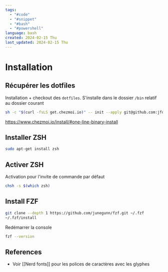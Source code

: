 ```yaml
---
tags:
  - "#code"
  - "#snippet"
  - "#bash"
  - "#powershell"
language: bash
created: 2024-02-15 Thu
last_updated: 2024-02-15 Thu
---
```

# Installation
##  Récupérer les dotfiles
Installation + checkout des `dotfiles`. S'installe dans le dossier `/bin` relatif au dossier courant
```bash
sh -c "$(curl -fsLS get.chezmoi.io)" -- init --apply git@github.com:jfdion/dotfiles.git
```
https://www.chezmoi.io/install/#one-line-binary-install
## Installer ZSH
```bash
sudo apt-get install zsh
```
## Activer ZSH
Activation pour l'invite de commande par défaut
```bash
chsh -s $(which zsh)
```
## Install FZF
```bash
git clone --depth 1 https://github.com/junegunn/fzf.git ~/.fzf
~/.fzf/install
```

Redémarrer la console 
```bash
fzf --version
```
## References
* Voir [[Nerd fonts]] pour les polices de caractères avec les glyphes